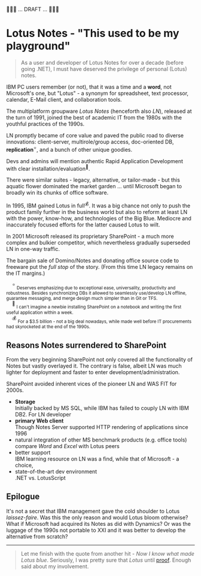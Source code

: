 🚧🚧🚧 ... DRAFT ... 🚧🚧🚧

# Lotus Notes - "This used to be my playground"

> As a user and developer of Lotus Notes for over a decade (before going .NET), I must have deserved the privilege of personal (Lotus) notes.

IBM PC users remember (or not), that it was a time and a **word**, not Microsoft's one, but "Lotus" - a synonym for spreadsheet, text processor, calendar, E-Mail client, and collaboration tools.

The multiplatform groupware _Lotus Notes_ (henceforth also _LN_), released at the turn of 1991, joined the best of academic IT from the 1980s with the youthful practices of the 1990s. 

LN promptly became of core value and paved the public road to diverse innovations: client-server, multirole/group access, doc-oriented DB, __**replication**__<sup>:star:</sup>, and a bunch of other unique goodies. 

Devs and admins will mention authentic Rapid Application Development with clear installation/evaluation<sup>:raising_hand:</sup>.

There were similar suites - legacy, alternative, or tailor-made - but this aquatic flower dominated the market garden ... until Microsoft began to broadly win its chunks of office software.

In 1995, IBM gained Lotus in full<sup>:moneybag:</sup>. It was a big chance not only to push the product family further in the business world but also to reform at least LN with the power, know-how, and technologies of the Big Blue. Mediocre and inaccurately focused efforts for the latter caused Lotus to wilt.

In 2001 Microsoft released its proprietary SharePoint - a much more complex and bulkier competitor, which nevertheless gradually superseded LN in one-way traffic.

The bargain sale of Domino/Notes and donating office source code to freeware put the _full stop_ of the story. (From this time LN legacy remains on the IT margins.)

&nbsp;&nbsp;&nbsp;&nbsp;<sup>:star:</sup> <sub>Deserves emphasizing due to exceptional ease, universality, productivity and robustness. Besides synchronizing DBs it allowed to seamlessly use/develop LN offline, guarantee messaging, and merge design much simpler than in Git or TFS.</sub>\
&nbsp;&nbsp;&nbsp;&nbsp;<sup>:raising_hand:</sup> <sub>I can't imagine a newbie installing SharePoint on a notebook and writing the first useful application within a week.</sub>\
&nbsp;&nbsp;&nbsp;&nbsp;<sup>:moneybag:</sup> <sub>For a $3.5 billion - not a big deal nowadays, while made well before IT procurements had skyrocketed at the end of the 1990s.</sub>

## Reasons Notes surrendered to SharePoint

From the very beginning SharePoint not only covered all the functionality of Notes but vastly overlayed it. The contrary is false, albeit LN was much lighter for deployment and faster to enter  development/administration. 

SharePoint avoided inherent vices of the pioneer LN and WAS FIT for 2000s.

* **Storage**\
   Initially backed by MS SQL, while IBM has failed to couply LN with IBM DB2. For LN developer
* **primary Web client**\
  Though Notes Server supported HTTP rendering of applications since 1996
* natural integration of other MS benchmark products (e.g. office tools)\
  compare _Word_ and _Excel_ with Lotus peers
* better support\
IBM learning resource on LN was a find, while that of Microsoft - a choice,
* state-of-the-art dev environment\
.NET vs. LotusScript

## Epilogue

It's not a secret that IBM management gave the cold shoulder to Lotus _laissez-faire_. Was this the only reason and would Lotus bloom otherwise? What if Microsoft had acquired its Notes as did with Dynamics? Or was the luggage of the 1990s not portable to XXI and it was better to develop the alternative from scratch?

---
> Let me finish with the quote from another hit - _Now I know what made Lotus blue_. Seriously, I was pretty sure that _Lotus_ until [proof](https://en.wikipedia.org/wiki/Now_I_Know_What_Made_Otis_Blue). Enough said about my involvement.

